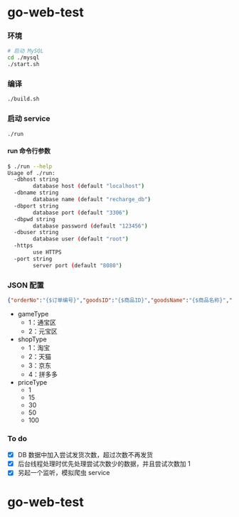 # go-web-test
### 环境
```bash
# 启动 MySQL
cd ./mysql
./start.sh
```
### 编译
```bash
./build.sh
```
### 启动 service
```bash
./run
```
#### run 命令行参数
```bash
$ ./run --help
Usage of ./run:
  -dbhost string
        database host (default "localhost")
  -dbname string
        database name (default "recharge_db")
  -dbport string
        database port (default "3306")
  -dbpwd string
        database password (default "123456")
  -dbuser string
        database user (default "root")
  -https
        use HTTPS
  -port string
        server port (default "8080")
```
### JSON 配置
```JSON
{"orderNo":"{$订单编号}","goodsID":"{$商品ID}","goodsName":"{$商品名称}","accountID":"{$订单扩展参数(游戏账号)}","buyerPhoneNumber":"{$联系人手机}","buyerID":"{$买家ID}","amount":"{$订单金额}","singleAmount":"{$商品实付单价}","totalAmount":"{$商品实付总价}","count":"{$购买数量}","timeStamp":"{$时间戳B}","gameType":"1","shopType":"1","priceType":"1"}
```
- gameType
    - 1：通宝区
    - 2：元宝区
- shopType
    - 1：淘宝
    - 2：天猫
    - 3：京东
    - 4：拼多多
- priceType
    - 1
    - 15
    - 30
    - 50
    - 100
### To do
- [x] DB 数据中加入尝试发货次数，超过次数不再发货
- [x] 后台线程处理时优先处理尝试次数少的数据，并且尝试次数加 1
- [x] 另起一个监听，模拟爬虫 service

# go-web-test
